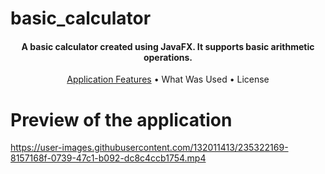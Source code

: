 # basic_calculator

<h4 align="center">A basic calculator created using JavaFX. It supports basic arithmetic operations.</h4>

<p align="center">
  <a href="#key-features">Application Features</a> •
  <a>What Was Used</a> •
  <a>License</a>
</p>

# Preview of the application

https://user-images.githubusercontent.com/132011413/235322169-8157168f-0739-47c1-b092-dc8c4ccb1754.mp4

